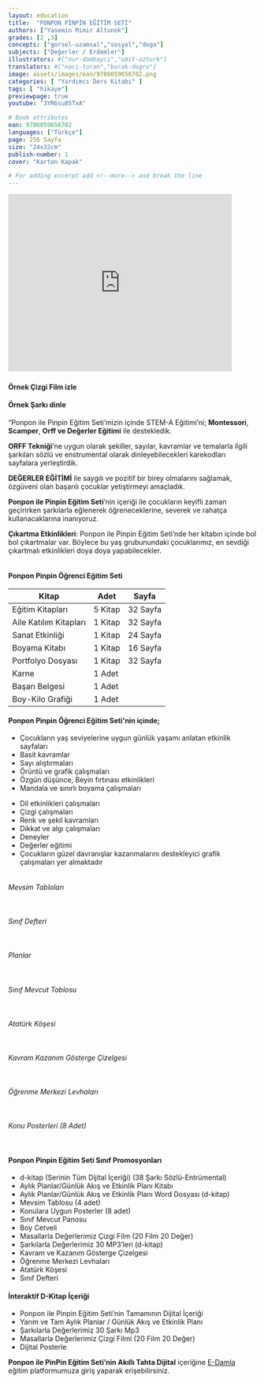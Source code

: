 ```yaml
---
layout: education
title:  "PONPON PİNPİN EĞİTİM SETİ"
authors: ["Yasemin Mimir Altunok"]
grades: [2 ,3]
concepts: ["gorsel-uzamsal","sosyal","doga"]
subjects: ["Değerler / Erdemler"]
illustrators: #["nur-dombayci","umit-ozturk"]
translators: #["naci-turan","burak-dogru"]
image: assets/images/ean/9786059656702.png
categories: [ "Yardımcı Ders Kitabı" ]
tags: [ "hikaye"]
previewpage: true
youtube: "3YR6su85TxA"

# Book attributes
ean: 9786059656702
languages: ["Türkçe"]
page: 256 Sayfa
size: "24x32cm"
publish-number: 1
cover: "Karton Kapak"

# For adding excerpt add <!--more--> and break the line
---
```

<!--more--> 
<iframe src="https://www.youtube.com/embed/3YR6su85TxA?rel=0&amp;enablejsapi=1&amp;wmode=opaque" width="90%" height="360px" frameborder="0" allowfullscreen="allowfullscreen"></iframe>
<img src="/assets/images/educations/ponpon-pinpin/ponpon-pinpin-resim-yazi.jpg" alt="">

<div class="container">
  <div class="row">
    <div class="col-6">
<h4>Örnek Çizgi Film izle</h4>
<a href="https://youtu.be/CXG45Y4Ct9o" target="_blank">
  <i class="mdi mdi-youtube fa-4x" style="color: red;"></i>
</a>
    </div>
    <div class="col-6">
        <h4>Örnek Şarkı dinle</h4>
      <a href="http://edam.la/orff/" target="_blank">
        <i  class="mdi mdi-music-clef-treble fa-4x" style="color:#007bff ;"></i>
    </a>
    </div>
  </div>
</div>

“Ponpon ile Pinpin Eğitim Seti’mizin içinde STEM-A Eğitimi’ni; **Montessori**, **Scamper**, **Orff ve Değerler Eğitimi** ile destekledik.

**ORFF Tekniği**’ne uygun olarak şekiller, sayılar, kavramlar ve temalarla ilgili şarkıları sözlü ve enstrumental olarak dinleyebilecekleri karekodları sayfalara yerleştirdik.

**DEĞERLER EĞİTİMİ** ile saygılı ve pozitif bir birey olmalarını sağlamak, özgüveni olan başarılı çocuklar yetiştirmeyi amaçladık.

**Ponpon ile Pinpin Eğitim Seti**’nin içeriği ile çocukların keyifli zaman geçirirken şarkılarla eğlenerek
öğreneceklerine, severek ve rahatça kullanacaklarına inanıyoruz.

**Çıkartma Etkinlikleri**: Ponpon ile Pinpin Eğitim Seti’nde her kitabın içinde bol bol çıkartmalar var.
Böylece bu yaş grubunundaki çocuklarımız, en sevdiği çıkartmalı etkinlikleri doya doya yapabilecekler.



<div class="container">
  <div class="row">
    <div class="col-6 col-md-3">
<img class="zoom" src="/assets/images/educations/ponpon-pinpin/kitap1.jpg" alt="">
    </div>
    <div class="col-6 col-md-2">
 <img class="zoom" src="/assets/images/educations/ponpon-pinpin/kitap2.jpg" alt="">
    </div>
    <div class="col-6 col-md-2">
 <img class="zoom" src="/assets/images/educations/ponpon-pinpin/kitap3.jpg" alt="">
    </div>
    <div class="col-6 col-md-2">
 <img class="zoom" src="/assets/images/educations/ponpon-pinpin/kitap4.jpg" alt="">
    </div>
    <div class="col-6 col-md-3">
 <img class="zoom" src="/assets/images/educations/ponpon-pinpin/kitap5.jpg" alt="">
    </div>
  </div>
  <div class="row">
    <div class="col-6 col-md-3">
<img class="zoom" src="/assets/images/educations/ponpon-pinpin/stema.jpg" alt="">
    </div>
    <div class="col-6 col-md-3">
 <img class="zoom" src="/assets/images/educations/ponpon-pinpin/scamper.jpg" alt="">
    </div>
    <div class="col-6 col-md-3">
 <img class="zoom" src="/assets/images/educations/ponpon-pinpin/montessori.jpg" alt="">
    </div>
    <div class="col-6 col-md-3">
 <img class="zoom" src="/assets/images/educations/ponpon-pinpin/orf.jpg" alt="">
    </div>
  </div>
  <div class="row">
    <div class="col-6 col-md-4">
<img class="zoom" src="/assets/images/educations/ponpon-pinpin/aile-katilim.png" alt="">
    </div>
    <div class="col-6 col-md-4">
 <img class="zoom" src="/assets/images/educations/ponpon-pinpin/sanat-etkinlikleri.png" alt="">
    </div>
    <div class="col-6 col-md-4">
 <img class="zoom" src="/assets/images/educations/ponpon-pinpin/boyama.png" alt="">
    </div>
  </div>
</div>

#### Ponpon Pinpin Öğrenci Eğitim Seti

| Kitap                                       | Adet      | Sayfa    |
| ------------------------------------------- | --------- | -------- |
| Eğitim Kitapları                            | 5 Kitap   | 32 Sayfa |
| Aile Katılım Kitapları                      | 1 Kitap | 32 Sayfa  |
| Sanat Etkinliği                             | 1 Kitap   | 24 Sayfa |
| Boyama Kitabı                  | 1 Kitap   | 16 Sayfa |
| Portfolyo Dosyası                            | 1 Kitap   | 32 Sayfa |
| Karne | 1 Adet    |
| Başarı Belgesi             | 1 Adet    |
| Boy-Kilo Grafiği                            | 1 Adet    |

#### Ponpon Pinpin Öğrenci Eğitim Seti'nin içinde;

<div class="container">
  <div class="row">
    <div class="col-12 col-md-6">
      <ul>
        <li>Çocukların yaş seviyelerine uygun günlük yaşamı anlatan etkinlik sayfaları</li>
        <li>Basit kavramlar</li>
        <li>Sayı alıştırmaları</li>
        <li>Örüntü ve grafik çalışmaları</li>
        <li>Özgün düşünce, Beyin fırtınası etkinlikleri</li>
        <li>Mandala ve sınırlı boyama çalışmaları</li>
      </ul>
  </div>
    <div class="col-12 col-md-6">
      <ul>
        <li>Dil etkinlikleri çalışmaları</li>
        <li>Çizgi çalışmaları</li>
        <li>Renk ve şekil kavramları</li>
        <li>Dikkat ve algı çalışmaları</li>
        <li>Deneyler</li>
        <li>Değerler eğitimi</li>
        <li>Çocukların güzel davranışlar kazanmalarını destekleyici grafik çalışmaları yer almaktadır</li>
      </ul>
  </div>
</div>
</div>

<img src="/assets/images/educations/ponpon-pinpin/sinif-promosyonlari-yazi.png" alt="">

<div class="container">
  <div class="row">
    <div class="col-12">
      <h6>Mevsim Tabloları</h6>
   <img src="/assets/images/educations/ponpon-pinpin/mevsim-tablolari.png" alt="">
    </div>
  </div>
  <div class="row">
    <div class="col-6 col-md-4">
      <h6>Sınıf Defteri</h6>
   <img class="zoom" src="/assets/images/educations/ponpon-pinpin/sinif-defteri.png" alt="">
    </div>
    <div class="col-6 col-md-4">
      <h6>Planlar</h6>
       <img class="zoom" src="/assets/images/educations/ponpon-pinpin/planlar.png" alt="">
    </div>
    <div class="col-6 col-md-4">
      <h6>Sınıf Mevcut Tablosu</h6>
       <img class="zoom" src="/assets/images/educations/ponpon-pinpin/sinif-mevcut-tablosu.png" alt="">
    </div>
  </div>
  <div class="row">
    <div class="col-6 col-md-6">
      <h6>Atatürk Köşesi</h6>
   <img class="zoom" src="/assets/images/educations/ponpon-pinpin/ataturk-kosesi.png" alt="">
    </div>
    <div class="col-6 col-md-6">
      <h6>Kavram Kazanım Gösterge Çizelgesi</h6>
       <img class="zoom" src="/assets/images/educations/ponpon-pinpin/kavram-kazanim-cizelge.png" alt="">
    </div>
  </div>
  <div class="row">
    <div class="col-12">
      <h6>Öğrenme Merkezi Levhaları</h6>
   <img  src="/assets/images/educations/ponpon-pinpin/ogrenme-levhalari.jpg" alt="">
    </div>
  </div>
  <div class="row">
    <div class="col-12">
      <h6>Konu Posterleri (8 Adet)</h6>
   <img src="/assets/images/educations/ponpon-pinpin/konu-posterleri.png" alt="">
    </div>
  </div>
</div>

#### Ponpon Pinpin Eğitim Seti Sınıf Promosyonları
  - d-kitap (Serinin Tüm Dijital İçeriği) (38 Şarkı Sözlü-Entrümental)
  - Aylık Planlar/Günlük Akış ve Etkinlik Planı Kitabı
  - Aylık Planlar/Günlük Akış ve Etkinlik Planı Word Dosyası (d-kitap)
  - Mevsim Tablosu (4 adet)
  - Konulara Uygun Posterler (8 adet)
  - Sınıf Mevcut Panosu
  - Boy Cetveli
  - Masallarla Değerlerimiz Çizgi Film (20 Film 20 Değer)
  - Şarkılarla Değerlerimiz 30 MP3’leri (d-kitap)
  - Kavram ve Kazanım Gösterge Çizelgesi
  - Öğrenme Merkezi Levhaları
  - Atatürk Köşesi
  - Sınıf Defteri

#### İnteraktif D-Kitap İçeriği
  - Ponpon ile Pinpin Eğitim Seti’nin Tamamının Dijital İçeriği
  - Yarım ve Tam Aylık Planlar / Günlük Akış ve Etkinlik Planı
  - Şarkılarla Değerlerimiz 30 Şarkı Mp3
  - Masallarla Değerlerimiz Çizgi Filmi (20 Film 20 Değer)
  - Dijital Posterle

**Ponpon ile PinPin Eğitim Seti’nin Akıllı Tahta Dijital** içeriğine  <a href="https://e-damla.com.tr/ " target="_blank">E-Damla</a> eğitim platformumuza giriş yaparak erişebilirsiniz.





